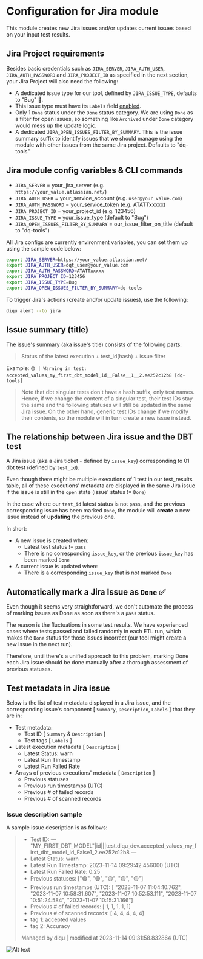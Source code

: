 # Configuration for Jira module

This module creates new Jira issues and/or updates current issues based on your input test results.

## Jira Project requirements

Besides basic credentials such as `JIRA_SERVER`, `JIRA_AUTH_USER`, `JIRA_AUTH_PASSWORD` and `JIRA_PROJECT_ID` as specified in the next section, your Jira Project will also need the following:

- A dedicated issue type for our tool, defined by `JIRA_ISSUE_TYPE`, defaults to "Bug" 🐛.
- This issue type must have its `Labels` field [enabled](https://support.atlassian.com/jira-service-management-cloud/docs/add-fields-to-a-screen/).
- Only 1 `Done` status under the `Done` status category. We are using `Done` as a filter for open issues, so something like `Archived` under `Done` category would mess up the update logic.
- A dedicated `JIRA_OPEN_ISSUES_FILTER_BY_SUMMARY`. This is the issue summary suffix to identify issues that we should manage using the module with other issues from the same Jira project. Defaults to "dq-tools"

## Jira module config variables & CLI commands

- `JIRA_SERVER` = your_jira_server (e.g. `https://your_value.atlassian.net/`)
- `JIRA_AUTH_USER` = your_service_account (e.g. `user@your_value.com`)
- `JIRA_AUTH_PASSWORD` = your_service_token (e.g. ATATTxxxxx)
- `JIRA_PROJECT_ID` = your_project_id (e.g. 123456)
- `JIRA_ISSUE_TYPE` = your_issue_type (default to "Bug")
- `JIRA_OPEN_ISSUES_FILTER_BY_SUMMARY` = our_issue_filter_on_title (default to "dq-tools")

All Jira configs are currently environment variables, you can set them up using the sample code below:

```bash
export JIRA_SERVER=https://your_value.atlassian.net/
export JIRA_AUTH_USER=dqt_user@your_value.com
export JIRA_AUTH_PASSWORD=ATATTxxxxx
export JIRA_PROJECT_ID=123456
export JIRA_ISSUE_TYPE=Bug
export JIRA_OPEN_ISSUES_FILTER_BY_SUMMARY=dq-tools
```

To trigger Jira's actions (create and/or update issues), use the following:

```bash
diqu alert --to jira
```

## Issue summary (title)

The issue's summary (aka issue's title) consists of the following parts:
> Status of the latest execution + test_id(hash) + issue filter

Example: `🟡 | Warning in test: accepted_values_my_first_dbt_model_id__False__1__2.ee252c12b8 [dq-tools]`

> Note that dbt singular tests don't have a hash suffix, only test names. Hence, if we change the content of a singular test, their test IDs stay the same and the following statuses will still be updated in the same Jira issue.
> On the other hand, generic test IDs change if we modify their contents, so the module will in turn create a new issue instead.

## The relationship between Jira issue and the DBT test

A Jira issue (aka a Jira ticket - defined by `issue_key`) corresponding to 01 dbt test (defined by `test_id`).

Even though there might be multiple executions of 1 test in our test_results table, all of these executions' metadata are displayed in the same Jira issue if the issue is still in the `open` state (issue' status != `Done`)

In the case where our `test_id` latest status is not `pass`, and the previous corresponding issue has been marked `Done`, the module will **create** a new issue instead of **updating** the previous one.

In short:

- A new issue is created when:
  - Latest test status != `pass`
  - There is no corresponding `issue_key`, or the previous `issue_key` has been marked `Done`
- A current issue is updated when:
  - There is a corresponding `issue_key` that is not marked `Done`

## Automatically mark a Jira Issue as `Done` ✅

Even though it seems very straightforward, we don't automate the process of marking issues as Done as soon as there's a `pass` status.

The reason is the fluctuations in some test results. We have experienced cases where tests passed and failed randomly in each ETL run, which makes the `Done` status for those issues incorrect (our tool might create a new issue in the next run).

Therefore, until there's a unified approach to this problem, marking Done each Jira issue should be done manually after a thorough assessment of previous statuses.

## Test metadata in Jira issue

Below is the list of test metadata displayed in a Jira issue, and the corresponding issue's component [ `Summary`, `Description`, `Labels` ]  that they are in:

- Test metadata:
  - Test ID [ `Summary` & `Description` ]
  - Test tags [ `Labels` ]
- Latest execution metadata [ `Description` ]
  - Latest Status: warn
  - Latest Run Timestamp
  - Latest Run Failed Rate
- Arrays of previous executions' metadata [ `Description` ]
  - Previous statuses
  - Previous run timestamps (UTC)
  - Previous # of failed records
  - Previous # of scanned records

### Issue description sample

A sample issue description is as follows:

>- Test ID: — "MY_FIRST_DBT_MODEL"|id|||test.diqu_dev.accepted_values_my_first_dbt_model_id_False1_2.ee252c12b8 —
>- Latest Status: warn
>- Latest Run Timestamp: 2023-11-14 09:29:42.456000 (UTC)
>- Latest Run Failed Rate: 0.25
>- Previous statuses: ["🟢", "🟢", "🟡", "🟡", "🟡"]
>- Previous run timestamps (UTC): [ "2023-11-07 11:04:10.762", "2023-11-07 10:58:31.607", "2023-11-07 10:52:53.111", "2023-11-07 10:51:24.584", "2023-11-07 10:15:31.166"]
>- Previous # of failed records: [ 1, 1, 1, 1, 1]
>- Previous # of scanned records: [ 4, 4, 4, 4, 4]
>- tag 1: accepted values
>- tag 2: Accuracy
>
> Managed by diqu | modified at 2023-11-14 09:31:58.832864 (UTC)

![Alt text](/assets/img/diqu-alert--jira.png)
